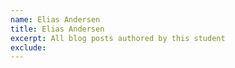 ```yaml
---
name: Elias Andersen
title: Elias Andersen
excerpt: All blog posts authored by this student
exclude:
---
```

